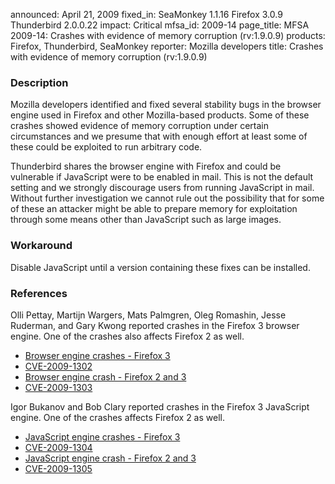 announced: April 21, 2009
fixed_in: SeaMonkey 1.1.16
          Firefox 3.0.9
          Thunderbird 2.0.0.22
impact: Critical
mfsa_id: 2009-14
page_title: MFSA 2009-14: Crashes with evidence of memory corruption (rv:1.9.0.9)
products: Firefox, Thunderbird, SeaMonkey
reporter: Mozilla developers
title: Crashes with evidence of memory corruption (rv:1.9.0.9)

<h3>Description</h3>

<p>Mozilla developers identified and fixed several stability bugs in
the browser engine used in Firefox and other Mozilla-based
products. Some of these crashes showed evidence of memory corruption
under certain circumstances and we presume that with enough effort at
least some of these could be exploited to run arbitrary code.</p>

<p class="note">Thunderbird shares the browser engine with Firefox and
could be vulnerable if JavaScript were to be enabled in mail. This is
not the default setting and we strongly discourage users from running
JavaScript in mail. Without further investigation we cannot rule out
the possibility that for some of these an attacker might be able to
prepare memory for exploitation through some means other than
JavaScript such as large images.</p>

<h3>Workaround</h3>

<p>Disable JavaScript until a version containing these fixes can be
installed.</p>

<h3>References</h3>

<p>Olli Pettay, Martijn Wargers, Mats Palmgren, Oleg Romashin, Jesse
Ruderman, and Gary Kwong reported crashes in the Firefox 3 browser engine.
One of the crashes also affects Firefox 2 as well.  </p>

<ul>
  <li><a href="https://bugzilla.mozilla.org/buglist.cgi?bug_id=462517,454276,477775,483444,461053,467881,432114,428113,431260">Browser engine crashes - Firefox 3</a></li>
  <li><a class="ex-ref" href="http://cve.mitre.org/cgi-bin/cvename.cgi?name=CVE-2009-1302">CVE-2009-1302</a></li>
  <li><a href="https://bugzilla.mozilla.org/show_bug.cgi?id=453736">Browser engine crash - Firefox 2 and 3</a></li>
  <li><a class="ex-ref" href="http://cve.mitre.org/cgi-bin/cvename.cgi?name=CVE-2009-1303">CVE-2009-1303</a></li>
</ul>

<p>Igor Bukanov and Bob Clary reported crashes in the Firefox 3 
JavaScript engine.  One of the crashes affects Firefox 2 as well.
</p>

<ul>
  <li><a href="https://bugzilla.mozilla.org/buglist.cgi?bug_id=475971,461158">JavaScript engine crashes - Firefox 3</a></li>
  <li><a class="ex-ref" href="http://cve.mitre.org/cgi-bin/cvename.cgi?name=CVE-2009-1304">CVE-2009-1304</a></li>
  <li><a href="https://bugzilla.mozilla.org/show_bug.cgi?id=476049">JavaScript engine crash - Firefox 2 and 3</a></li>
  <li><a class="ex-ref" href="http://cve.mitre.org/cgi-bin/cvename.cgi?name=CVE-2009-1305">CVE-2009-1305</a></li>
</ul>



